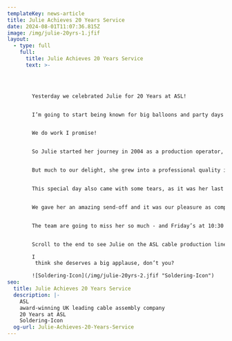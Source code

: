 ```yaml
---
templateKey: news-article
title: Julie Achieves 20 Years Service
date: 2024-08-01T11:07:36.815Z
image: /img/julie-20yrs-1.jfif
layout:
  - type: full
    full:
      title: Julie Achieves 20 Years Service
      text: >-
        



        Yesterday we celebrated Julie for 20 Years at ASL!


        I’m going to start being known for big balloons and party days with the amount of milestones our employees keep achieving! 


        We do work I promise! 


        So Julie started her journey in 2004 as a production operator, and in her words, “the intention was to stay just a couple of months before I found something more local to home in Leigh.”


        But much to our delight, she grew into a professional quality inspector, and stayed with us for 20 years - an incredible achievement that demonstrates not only her loyalty, but her commitment and dedication to grow ASL into an award-winning UK leading cable assembly company.


        This special day also came with some tears, as it was her last and final working day at ASL, before she sets off to enjoy a well-earned retirement.


        We gave her an amazing send-off and it was our pleasure as company owners to gift Julie with a £500 voucher, bottle of champagne, flowers & balloons. We also arranged the Fish & Chips van to serve everyone in the company a delicious chippy lunch!


        The team are going to miss her so much - and Friday’s at 10:30 will not be same when we don’t hear her shout across the factory “Butttties!” 


        Scroll to the end to see Julie on the ASL cable production line 20 years ago!

        I
         think she deserves a big applause, don’t you?

        ![Soldering-Icon](/img/julie-20yrs-2.jfif "Soldering-Icon")
seo:
  title: Julie Achieves 20 Years Service
  description: |-
    ASL
    award-winning UK leading cable assembly company
    20 Years at ASL
    Soldering-Icon
  og-url: Julie-Achieves-20-Years-Service
---
```

